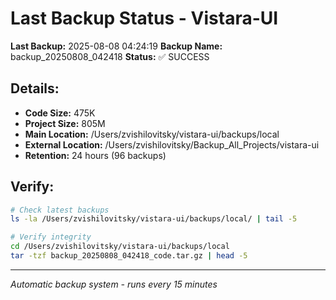 # Last Backup Status - Vistara-UI

**Last Backup:** 2025-08-08 04:24:19
**Backup Name:** backup_20250808_042418
**Status:** ✅ SUCCESS

## Details:
- **Code Size:** 475K
- **Project Size:** 805M
- **Main Location:** /Users/zvishilovitsky/vistara-ui/backups/local
- **External Location:** /Users/zvishilovitsky/Backup_All_Projects/vistara-ui
- **Retention:** 24 hours (96 backups)

## Verify:
```bash
# Check latest backups
ls -la /Users/zvishilovitsky/vistara-ui/backups/local/ | tail -5

# Verify integrity
cd /Users/zvishilovitsky/vistara-ui/backups/local
tar -tzf backup_20250808_042418_code.tar.gz | head -5
```

---
*Automatic backup system - runs every 15 minutes*
